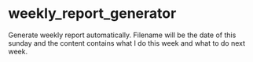 # weekly_report_generator
Generate weekly report automatically. Filename will be the date of this sunday and the content contains what I do this week and what to do next week.
